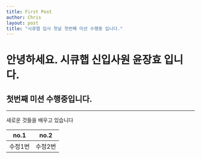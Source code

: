 ```yaml
---
title: First Post
author: Chris
layout: post
title: "시큐햅 입사 첫날 첫번째 미션 수행중 입니다."
---
```


# 안녕하세요. 시큐햅 신입사원 윤장효 입니다.
## 첫번째 미션 수행중입니다.

* * *
새로운 것들을 배우고 있습니다

| no.1 | no.2 |
|--------|--------|
|     수정1번  |    수정2번    |




